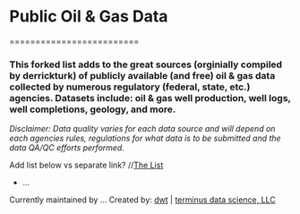 # Public Oil & Gas Data
=========================

### This forked list adds to the great sources (orginially compiled by derrickturk) of publicly available (and free) oil & gas data collected by numerous regulatory (federal, state, etc.) agencies. Datasets include: oil & gas well production, well logs, well completions, geology, and more.

*Disclaimer: Data quality varies for each data source and will depend on each agencies rules, regulations for what data is to be submitted and the data QA/QC efforts performed.* 

Add list below vs separate link?
//[The List](https://github.com/derrickturk/public-oil-gas-data/blob/master/public-oil-gas-data.md)
* ...

Currently maintained by ...
Created by: [dwt](https://github.com/derrickturk) | [terminus data science, LLC](http://www.terminusdatascience.com)

